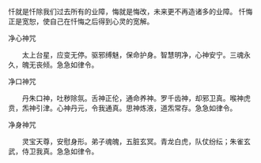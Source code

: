忏就是忏除我们过去所有的业障，悔就是悔改，未来更不再造诸多的业障。
忏悔正是宽恕，使自己在忏悔之后得到心灵的宽解。


净心神咒

　　太上台星，应变无停。驱邪缚魅，保命护身。智慧明净，心神安宁。三魂永久，魄无丧倾。急急如律令。

净口神咒

　　丹朱口神，吐秽除氛。舌神正伦，通命养神。罗千齿神，却邪卫真。喉神虎贲，炁神引津。心神丹元，令我通真。思神炼液，道炁常存。急急如律令。

净身神咒

　　灵宝天尊，安慰身形。弟子魂魄，五脏玄冥。青龙白虎，队仗纷纭；朱雀玄武，侍卫我真。急急如律令。
